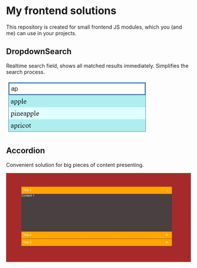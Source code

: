 # My frontend solutions

This repository is created for small frontend JS modules, which you (and me) can use in your projects.

## DropdownSearch

Realtime search field, shows all matched results immediately. Simplifies the search process.

![DropdownSearch demo](https://github.com/Craftingman/FrontendModules/blob/master/dropdownSearch/img/screenshot.PNG?raw=true)

## Accordion

Convenient solution for big pieces of content presenting.

![DropdownSearch demo](https://github.com/Craftingman/FrontendModules/blob/master/accordion/img/demo.JPG?raw=true)
